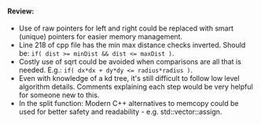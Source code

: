 #### Review:
- Use of raw pointers for left and right could be replaced with smart (unique) pointers for easier memory management.
- Line 218 of cpp file has the min max distance checks inverted. Should be: `if( dist >= minDist && dist <= maxDist )`.
- Costly use of sqrt could be avoided when comparisons are all that is needed. E.g.: `if( dx*dx + dy*dy <= radius*radius )`.
- Even with knowledge of a kd tree, it's still difficult to follow low level algorithm details. Comments explaining each step would be very helpful for someone new to this.
- In the split function: Modern C++ alternatives to memcopy could be used for better safety and readability - e.g. std::vector::assign.
